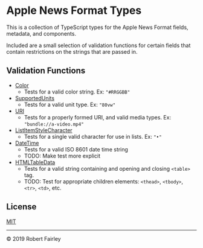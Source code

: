 # Apple News Format Types

This is a collection of TypeScript types for the Apple News Format fields, metadata, and components.

Included are a small selection of validation functions for certain fields that contain restrictions on the strings that are passed in.

## Validation Functions

* [Color](src/primitives/color.ts)
  * Tests for a valid color string. Ex: `"#RRGGBB"`
* [SupportedUnits](src/primitives/supported-units.ts)
  * Tests for a valid unit type. Ex: `"80vw"`
* [URI](src/primitives/uri.ts)
  * Tests for a properly formed URI, and valid media types. Ex: `"bundle://a-video.mp4"`
* [ListItemStyleCharacter](src/styles/text-styles/list-item-style.ts)
  * Tests for a single valid character for use in lists. Ex: `"•"`
* [DateTime](src/primitives/date-time.ts)
  * Tests for a valid ISO 8601 date time string
  * TODO: Make test more explicit
* [HTMLTableData](src/components/tables/html-table.ts)
  * Tests for a valid string containing and opening and closing `<table>` tag.
  * TODO: Test for appropriate children elements: `<thead>`, `<tbody>`, `<tr>`, `<td>`, etc.

## License

[MIT](LICENSE)

---

&copy; 2019 Robert Fairley
